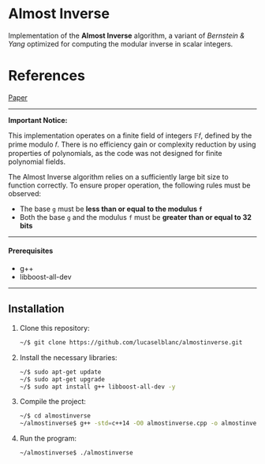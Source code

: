 # Almost Inverse
Implementation of the **Almost Inverse** algorithm, a variant of *Bernstein &amp; Yang* optimized for computing the modular inverse in scalar integers.

# References   
[Paper](https://gcd.cr.yp.to/papers.html#safegcd)

---

**Important Notice:**

 This implementation operates on a finite field of integers 𝔽𝑓, defined by the prime modulo 𝑓. There is no efficiency gain or complexity reduction by using properties of polynomials, as the code was not designed for finite polynomial fields.

 The Almost Inverse algorithm relies on a sufficiently large bit size to function correctly. To ensure proper operation, the following rules must be observed:

- The base `g` must be **less than or equal to the modulus `f`**
- Both the base `g` and the modulus `f` must be **greater than or equal to 32 bits**

---

#### Prerequisites

- g++
- libboost-all-dev

---

## Installation

1. Clone this repository:
    ```bash
    ~/$ git clone https://github.com/lucaselblanc/almostinverse.git
    ```

2. Install the necessary libraries:
    ```bash
    ~/$ sudo apt-get update
    ~/$ sudo apt-get upgrade
    ~/$ sudo apt install g++ libboost-all-dev -y
    ```

3. Compile the project:
    ```bash
    ~/$ cd almostinverse
    ~/almostinverse$ g++ -std=c++14 -O0 almostinverse.cpp -o almostinverse
    ```

4. Run the program:
    ```bash
    ~/almostinverse$ ./almostinverse
    ```